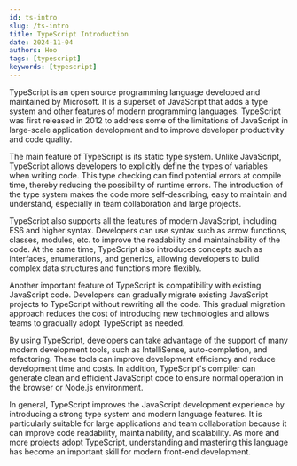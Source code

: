 ```yaml
---
id: ts-intro
slug: /ts-intro
title: TypeScript Introduction
date: 2024-11-04
authors: Hoo
tags: [typescript]
keywords: [typescript]
---
```


TypeScript is an open source programming language developed and maintained by Microsoft. It is a superset of JavaScript that adds a type system and other features of modern programming languages. TypeScript was first released in 2012 to address some of the limitations of JavaScript in large-scale application development and to improve developer productivity and code quality.

The main feature of TypeScript is its static type system. Unlike JavaScript, TypeScript allows developers to explicitly define the types of variables when writing code. This type checking can find potential errors at compile time, thereby reducing the possibility of runtime errors. The introduction of the type system makes the code more self-describing, easy to maintain and understand, especially in team collaboration and large projects.

TypeScript also supports all the features of modern JavaScript, including ES6 and higher syntax. Developers can use syntax such as arrow functions, classes, modules, etc. to improve the readability and maintainability of the code. At the same time, TypeScript also introduces concepts such as interfaces, enumerations, and generics, allowing developers to build complex data structures and functions more flexibly.

Another important feature of TypeScript is compatibility with existing JavaScript code. Developers can gradually migrate existing JavaScript projects to TypeScript without rewriting all the code. This gradual migration approach reduces the cost of introducing new technologies and allows teams to gradually adopt TypeScript as needed.

By using TypeScript, developers can take advantage of the support of many modern development tools, such as IntelliSense, auto-completion, and refactoring. These tools can improve development efficiency and reduce development time and costs. In addition, TypeScript's compiler can generate clean and efficient JavaScript code to ensure normal operation in the browser or Node.js environment.

In general, TypeScript improves the JavaScript development experience by introducing a strong type system and modern language features. It is particularly suitable for large applications and team collaboration because it can improve code readability, maintainability, and scalability. As more and more projects adopt TypeScript, understanding and mastering this language has become an important skill for modern front-end development.
